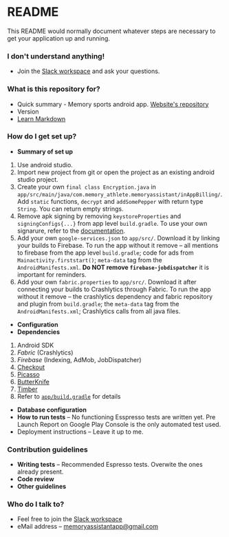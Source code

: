 # README #

This README would normally document whatever steps are necessary to get your application up and running.

### I don't understand anything! ###
* Join the [Slack workspace](https://join.slack.com/t/memory-athlete-skynet/shared_invite/enQtNDU4Njk5MTQ4NzEwLTQ4YWRhMTRkMmY0ZjllMWJmOTJkYmI3MjY3M2Q1Y2M4MGNkNmU3OGM0ZWE0MTRiZWRlZGRlN2I0NDcxMGRmN2U) and ask your questions.

### What is this repository for? ###

* Quick summary - Memory sports android app. [Website's repository](https://github.com/sharadv245/Memory-Assistant)
* Version
* [Learn Markdown](https://bitbucket.org/tutorials/markdowndemo)

### How do I get set up? ###

* **Summary of set up** 
1. Use android studio. 
2. Import new project from git or open the project as an existing android studio project. 
3. Create your own `final class Encryption.java` in `app/src/main/java/com.memory_athlete.memoryassistant/inAppBilling/`. Add `static` functions, `decrypt` and `addSomePepper` with return type `String`. You can return empty strings. 
4. Remove apk signing by removing `keystoreProperties` and `signingConfigs{...}` from app level `build.gradle`. To use your own signarure, refer to the [documentation](https://developer.android.com/studio/publish/app-signing).
5. Add your own `google-services.json` to `app/src/`. Download it by linking your builds to Firebase. To run the app without it remove – all mentions to firebase from the app level `build.gradle`; code for ads from `Mainactivity.firststart()`; `meta-data` tag from the `AndroidManifests.xml`. **Do NOT remove `firebase-jobdispatcher`** it is important for reminders.
6. Add your own `fabric.properties` to `app/src/`. Download it after connecting your builds to Crashlytics through Fabric. To run the app without it remove – the crashlytics dependency and fabric repository and plugin from `build.gradle`; the `meta-data` tag from the `AndroidManifests.xml`; Crashlytics calls from all java files.   

* **Configuration**
* **Dependencies** 
1. Android SDK
2. *Fabric* (Crashlytics)
3. *Firebase* (Indexing, AdMob, JobDispatcher) 
4. [Checkout](https://github.com/serso/android-checkout) 
5. [Picasso](https://github.com/square/picasso)
6. [ButterKnife](http://jakewharton.github.io/butterknife/)
7. [Timber](https://github.com/JakeWharton/timber)
8. Refer to [`app/build.gradle`](https://github.com/maniksejwal/Memory-Assistant/blob/master/app/build.gradle) for details

* **Database configuration**
* **How to run tests** – No functioning Esspresso tests are written yet. Pre Launch Report on Google Play Console is the only automated test used.
* Deployment instructions – Leave it up to me.

### Contribution guidelines ###

* **Writing tests** – Recommended Espresso tests. Overwite the ones already present.
* **Code review**
* **Other guidelines**
### Who do I talk to? ###

* Feel free to join the [Slack workspace](https://join.slack.com/t/memory-athlete-skynet/shared_invite/enQtNDU4Njk5MTQ4NzEwLTQ4YWRhMTRkMmY0ZjllMWJmOTJkYmI3MjY3M2Q1Y2M4MGNkNmU3OGM0ZWE0MTRiZWRlZGRlN2I0NDcxMGRmN2U)
* eMail address – memoryassistantapp@gmail.com
